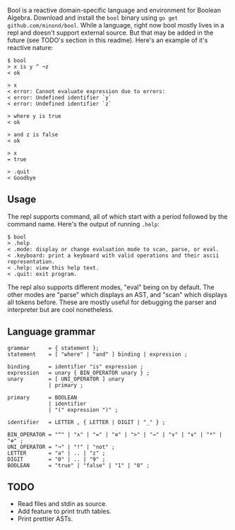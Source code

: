 Bool is a reactive domain-specific language and environment for Boolean
Algebra. Download and install the `bool` binary using `go get
github.com/minond/bool`. While a language, right now bool mostly lives in a
repl and doesn't support external source. But that may be added in the future
(see TODO's section in this readme). Here's an example of it's reactive nature:

```
$ bool
> x is y ^ ¬z
< ok

> x
< error: Cannot evaluate expression due to errors:
< error: Undefined identifier `y`
< error: Undefined identifier `z`

> where y is true
< ok

> and z is false
< ok

> x
= true

> .quit
< Goodbye
```

## Usage

The repl supports command, all of which start with a period followed by the
command name. Here's the output of running `.help`:

```
$ bool
> .help
< .mode: display or change evaluation mode to scan, parse, or eval.
< .keyboard: print a keyboard with valid operations and their ascii representation.
< .help: view this help text.
< .quit: exit program.
```

The repl also supports different modes, "eval" being on by default. The other
modes are "parse" which displays an AST, and "scan" which displays all tokens
before. These are mostly useful for debugging the parser and interpreter but
are cool nonetheless.

## Language grammar

```ebnf
grammar      = { statement };
statement    = [ "where" | "and" ] binding | expression ;

binding      = identifier "is" expression ;
expression   = unary { BIN_OPERATOR unary } ;
unary        = [ UNI_OPERATOR ] unary
             | primary ;

primary      = BOOLEAN
             | identifier
             | "(" expression ")" ;

identifier   = LETTER , { LETTER | DIGIT | "_" } ;

BIN_OPERATOR = "^" | "∧" | "=" | "≡" | ">" | "→" | "v" | "∨" | "*" | "⊕" ;
UNI_OPERATOR = "¬" | "!" | "not" ;
LETTER       = "a" | .. | "z" ;
DIGIT        = "0" | .. | "9" ;
BOOLEAN      = "true" | "false" | "1" | "0" ;
```

## TODO

- Read files and stdin as source.
- Add feature to print truth tables.
- Print prettier ASTs.
